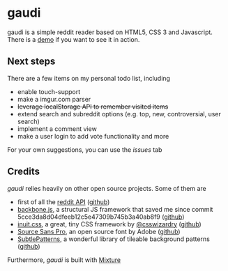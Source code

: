 gaudi
=====

gaudi is a simple reddit reader based on HTML5, CSS 3 and Javascript.
There is a [demo](http://redclov3r.mixture.io/ban) if you want to see it in action.


Next steps
----------
There are a few items on my personal todo list, including

* enable touch-support
* make a imgur.com parser
* ~~leverage localStorage API to remember visited items~~
* extend search and subreddit options (e.g. top, new, controversial, user search)
* implement a comment view
* make a user login to add vote functionality and more

For your own suggestions, you can use the _issues_ tab


Credits
-------
*gaudi* relies heavily on other open source projects. Some of them are

* first of all the [reddit API](http://reddit.com/dev/api) ([github](https://github.com/reddit/reddit))
* [backbone.js](http://backbonejs.org), a structural JS framework that saved me since commit 5cce3da8d04dfeeb12c5e47309b745b3a40ab8f9 ([github](http://github.com/documentcloud/backbone/)) 
* [inuit.css](http://inuitcss.com), a great, tiny CSS framework by [@csswizardry](http://csswizardry.com) ([github](https://github.com/csswizardry/inuit.css))
* [Source Sans Pro](http://blogs.adobe.com/typblography/2012/08/source-sans-pro.html), an open source font by Adobe ([github](https://github.com/adobe/source-sans-pro))
* [SubtlePatterns](http://subtlepatterns.com/wild-oliva/), a wonderful library of tileable background patterns ([github](https://github.com/subtlepatterns/SubtlePatterns))

Furthermore, *gaudi* is built with [Mixture](http://mixture.io)

